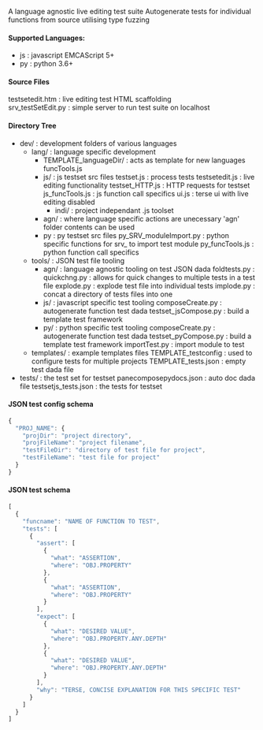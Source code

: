 A language agnostic live editing test suite
Autogenerate tests for individual functions from source utilising type fuzzing

#### Supported Languages:
* js : javascript EMCAScript 5+
* py : python 3.6+

#### Source Files
testsetedit.htm : live editing test HTML scaffolding    
srv_testSetEdit.py : simple server to run test suite on localhost   

#### Directory Tree
* dev/ : development folders of various languages
  * lang/ : language specific development
    * TEMPLATE_languageDir/ : acts as template for new languages
      funcTools.js
    * js/ : js testset src files
      testset.js : process tests
      testsetedit.js : live editing functionality
      testset_HTTP.js : HTTP requests for testset
      js_funcTools.js : js function call specifics
      ui.js : terse ui with live editing disabled
      * indi/ : project independant .js toolset
    * agn/ : where language specific actions are unecessary 'agn' folder contents can be used
    * py : py testset src files
      py_SRV_moduleImport.py : python specific functions for srv_ to import test module
      py_funcTools.js : python function call specifics
  * tools/ : JSON test file tooling
    * agn/ : language agnostic tooling on test JSON dada
      foldtests.py :
      quickchng.py : allows for quick changes to multiple tests in a test file
      explode.py : explode test file into individual tests
      implode.py : concat a directory of tests files into one
    * js/ : javascript specific test tooling
      composeCreate.py : autogenerate function test dada
      testset_jsCompose.py : build a template test framework
    * py/ : python specific test tooling
      composeCreate.py : autogenerate function test dada
      testset_pyCompose.py : build a template test framework
      importTest.py : import module to test 
  * templates/ : example templates files
    TEMPLATE_testconfig : used to configure tests for multiple projects
    TEMPLATE_tests.json : empty test dada file
* tests/ : the test set for testset
  panecomposepydocs.json : auto doc dada file
  testsetjs_tests.json : the tests for testset

#### JSON test config schema
```javascript
{
  "PROJ_NAME": {
    "projDir": "project directory",
    "projFileName": "project filename",
    "testFileDir": "directory of test file for project",
    "testFileName": "test file for project" 
  }
}
```

#### JSON test schema
```javascript
[
  {
    "funcname": "NAME OF FUNCTION TO TEST",
    "tests": [
      {
        "assert": [
          {
            "what": "ASSERTION",
            "where": "OBJ.PROPERTY"
          },
          {
            "what": "ASSERTION",
            "where": "OBJ.PROPERTY"
          }
        ],
        "expect": [
          {
            "what": "DESIRED VALUE",
            "where": "OBJ.PROPERTY.ANY.DEPTH"
          },
          {
            "what": "DESIRED VALUE",
            "where": "OBJ.PROPERTY.ANY.DEPTH"
          }
        ],
        "why": "TERSE, CONCISE EXPLANATION FOR THIS SPECIFIC TEST"
      }
    ]
  }
]
```
